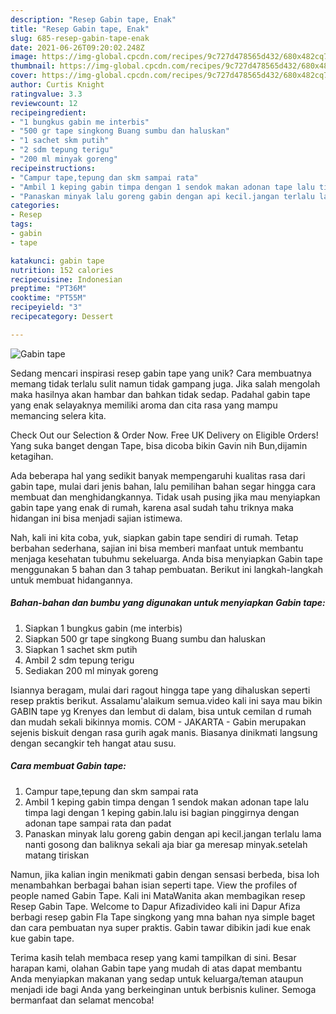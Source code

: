 ```yaml
---
description: "Resep Gabin tape, Enak"
title: "Resep Gabin tape, Enak"
slug: 685-resep-gabin-tape-enak
date: 2021-06-26T09:20:02.248Z
image: https://img-global.cpcdn.com/recipes/9c727d478565d432/680x482cq70/gabin-tape-foto-resep-utama.jpg
thumbnail: https://img-global.cpcdn.com/recipes/9c727d478565d432/680x482cq70/gabin-tape-foto-resep-utama.jpg
cover: https://img-global.cpcdn.com/recipes/9c727d478565d432/680x482cq70/gabin-tape-foto-resep-utama.jpg
author: Curtis Knight
ratingvalue: 3.3
reviewcount: 12
recipeingredient:
- "1 bungkus gabin me interbis"
- "500 gr tape singkong Buang sumbu dan haluskan"
- "1 sachet skm putih"
- "2 sdm tepung terigu"
- "200 ml minyak goreng"
recipeinstructions:
- "Campur tape,tepung dan skm sampai rata"
- "Ambil 1 keping gabin timpa dengan 1 sendok makan adonan tape lalu timpa lagi dengan 1 keping gabin.lalu isi bagian pinggirnya dengan adonan tape sampai rata dan padat"
- "Panaskan minyak lalu goreng gabin dengan api kecil.jangan terlalu lama nanti gosong dan baliknya sekali aja biar ga meresap minyak.setelah matang tiriskan"
categories:
- Resep
tags:
- gabin
- tape

katakunci: gabin tape 
nutrition: 152 calories
recipecuisine: Indonesian
preptime: "PT36M"
cooktime: "PT55M"
recipeyield: "3"
recipecategory: Dessert

---
```



![Gabin tape](https://img-global.cpcdn.com/recipes/9c727d478565d432/680x482cq70/gabin-tape-foto-resep-utama.jpg)

Sedang mencari inspirasi resep gabin tape yang unik? Cara membuatnya memang tidak terlalu sulit namun tidak gampang juga. Jika salah mengolah maka hasilnya akan hambar dan bahkan tidak sedap. Padahal gabin tape yang enak selayaknya memiliki aroma dan cita rasa yang mampu memancing selera kita.

Check Out our Selection &amp; Order Now. Free UK Delivery on Eligible Orders! Yang suka banget dengan Tape, bisa dicoba bikin Gavin nih Bun,dijamin ketagihan.

Ada beberapa hal yang sedikit banyak mempengaruhi kualitas rasa dari gabin tape, mulai dari jenis bahan, lalu pemilihan bahan segar hingga cara membuat dan menghidangkannya. Tidak usah pusing jika mau menyiapkan gabin tape yang enak di rumah, karena asal sudah tahu triknya maka hidangan ini bisa menjadi sajian istimewa.


Nah, kali ini kita coba, yuk, siapkan gabin tape sendiri di rumah. Tetap berbahan sederhana, sajian ini bisa memberi manfaat untuk membantu menjaga kesehatan tubuhmu sekeluarga. Anda bisa menyiapkan Gabin tape menggunakan 5 bahan dan 3 tahap pembuatan. Berikut ini langkah-langkah untuk membuat hidangannya.

<!--inarticleads1-->

##### Bahan-bahan dan bumbu yang digunakan untuk menyiapkan Gabin tape:

1. Siapkan 1 bungkus gabin (me interbis)
1. Siapkan 500 gr tape singkong Buang sumbu dan haluskan
1. Siapkan 1 sachet skm putih
1. Ambil 2 sdm tepung terigu
1. Sediakan 200 ml minyak goreng


Isiannya beragam, mulai dari ragout hingga tape yang dihaluskan seperti resep praktis berikut. Assalamu&#39;alaikum semua.video kali ini saya mau bikin GABIN tape yg Krenyes dan lembut di dalam, bisa untuk cemilan d rumah dan mudah sekali bikinnya momis. COM - JAKARTA - Gabin merupakan sejenis biskuit dengan rasa gurih agak manis. Biasanya dinikmati langsung dengan secangkir teh hangat atau susu. 

<!--inarticleads2-->

##### Cara membuat Gabin tape:

1. Campur tape,tepung dan skm sampai rata
1. Ambil 1 keping gabin timpa dengan 1 sendok makan adonan tape lalu timpa lagi dengan 1 keping gabin.lalu isi bagian pinggirnya dengan adonan tape sampai rata dan padat
1. Panaskan minyak lalu goreng gabin dengan api kecil.jangan terlalu lama nanti gosong dan baliknya sekali aja biar ga meresap minyak.setelah matang tiriskan


Namun, jika kalian ingin menikmati gabin dengan sensasi berbeda, bisa loh menambahkan berbagai bahan isian seperti tape. View the profiles of people named Gabin Tape. Kali ini MataWanita akan membagikan resep Resep Gabin Tape. Welcome to Dapur Afizadivideo kali ini Dapur Afiza berbagi resep gabin Fla Tape singkong yang mna bahan nya simple baget dan cara pembuatan nya super praktis. Gabin tawar dibikin jadi kue enak kue gabin tape. 

Terima kasih telah membaca resep yang kami tampilkan di sini. Besar harapan kami, olahan Gabin tape yang mudah di atas dapat membantu Anda menyiapkan makanan yang sedap untuk keluarga/teman ataupun menjadi ide bagi Anda yang berkeinginan untuk berbisnis kuliner. Semoga bermanfaat dan selamat mencoba!
